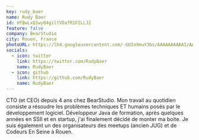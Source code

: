 ```yaml
---
key: rudy_baer
name: Rudy Baer
id: HfBwLxQ1wyO4giltVDafRIFILLJ2
feature: false
company: BearStudio
city: Rouen, France
photoURL: https://lh4.googleusercontent.com/-GUIo9muY3bs/AAAAAAAAAAI/AAAAAAAAAGA/bzO4wcPA6qI/photo.jpg
socials:
  - icon: twitter
    link: https://twitter.com/RudyBaer
    name: RudyBaer
  - icon: github
    link: https://github.com/RudyBaer
    name: RudyBaer
---
```

CTO (et CEO) depuis 4 ans chez BearStudio. 
Mon travail au quotidien consiste a résoudre les problèmes techniques ET humains posés par le développement logiciel.
Développeur Java de formation, après quelques années en SSII et en startup, j'ai finalement décidé de monter ma boite.
Je suis également un des organisateurs des meetups (ancien JUG) et de Codeurs En Seine à Rouen. 
